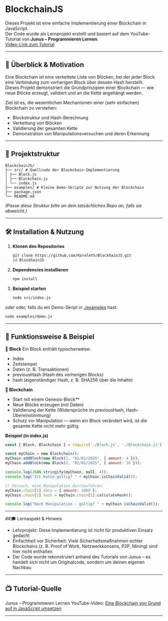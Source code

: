 # BlockchainJS

Dieses Projekt ist eine einfache Implementierung einer Blockchain in JavaScript.  
Der Code wurde als Lernprojekt erstellt und basiert auf dem YouTube-Tutorial von **Junus – Programmieren Lernen**.  
[Video-Link zum Tutorial](https://www.youtube.com/watch?v=EyRQ7r7875w)

---

## 📖 Überblick & Motivation

Eine Blockchain ist eine verkettete Liste von Blöcken, bei der jeder Block eine Verbindung zum vorherigen Block über dessen Hash herstellt.  
Dieses Projekt demonstriert die Grundprinzipien einer Blockchain — wie neue Blöcke erzeugt, validiert und an die Kette angehängt werden.

Ziel ist es, die wesentlichen Mechanismen einer (sehr einfachen) Blockchain zu verstehen:

- Blockstruktur und Hash-Berechnung  
- Verkettung von Blöcken  
- Validierung der gesamten Kette  
- Demonstration von Manipulationsversuchen und deren Erkennung  

---

## 🧱 Projektstruktur

```text
BlockchainJS/
├── src/ # Quellcode der Blockchain-Implementierung
│ ├── Block.js
│ ├── Blockchain.js
│ └── index.js
├── examples/ # Kleine Demo-Skripte zur Nutzung der Blockchain
├── package.json
└── README.md
```

*(Passe diese Struktur bitte an dein tatsächliches Repo an, falls sie abweicht.)*

---

## 🛠️ Installation & Nutzung

1. **Klonen des Repositories**

   ```bash
   git clone https://github.com/Koreleth/BlockhainJS.git
   cd BlockhainJS
   ```
2. **Dependencies installieren**
   ```bash
   npm install
   ```

3. **Beispiel starten**
   ```bash
   node src/index.js
   ```

oder oder, falls du ein Demo-Skript in [./examples](./examples) hast:
   ```bash
   node examples/demo.js
   ```

---

## 🧾 Funktionsweise & Beispiel

🔐 **Block**
Ein Block enthält typischerweise:
- Index
- Zeitstempel
- Daten (z. B. Transaktionen)
- previousHash (Hash des vorherigen Blocks)
- hash (eigenständiger Hash, z. B. SHA256 über die Inhalte)
  

**🧩 Blockchain**
- Start mit einem Genesis-Block**
- Neue Blöcke erzeugen (mit Daten)
- Validierung der Kette (Widersprüche im previousHash, Hash-Übereinstimmung)
- Schutz vor Manipulation — wenn ein Block verändert wird, ist die gesamte Kette nicht mehr gültig


**Beispiel (in index.js)**
```javascript
const { Block, Blockchain } = require('./Block.js', './Blockchain.js');

const myChain = new Blockchain();
myChain.addBlock(new Block(1, "01/01/2025", { amount: 4 }));
myChain.addBlock(new Block(2, "02/01/2025", { amount: 10 }));

console.log(JSON.stringify(myChain, null, 4));
console.log("Ist Kette gültig? " + myChain.isChainValid());

// Versuch, eine Manipulation durchzuführen:
myChain.chain[1].data = { amount: 1000 };
myChain.chain[1].hash = myChain.chain[1].calculateHash();

console.log("Nach Manipulation - gültig? " + myChain.isChainValid());
```
---

##🎓 Lernaspekt & Hinweis

- Lehrprojekt: Diese Implementierung ist nicht für produktiven Einsatz gedacht
- Einfachheit vor Sicherheit: Viele Sicherheitsmaßnahmen echter Blockchains (z. B. Proof of Work, Netzwerkkonsens, P2P, Mining) sind hier nicht enthalten
- Der Code wurde rekonstruiert anhand des Tutorials von Junus – es handelt sich nicht um Originalcode, sondern um deinen eigenen Nachbau

---

## 📺 Tutorial-Quelle
Junus – Programmieren Lernen
YouTube-Video: [Eine Blockchain von Grund auf in JavaScript umsetzen](https://www.youtube.com/watch?v=EyRQ7r7875w)

---
